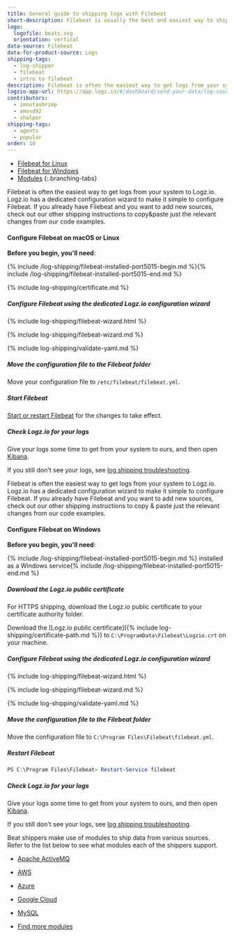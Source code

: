 ```yaml
---
title: General guide to shipping logs with Filebeat
short-description: Filebeat is usually the best and easiest way to ship logs to Logz.io. It's a lightweight open source agent that collects and ships your logs to Logz.io. 
logo:
  logofile: beats.svg
  orientation: vertical
data-source: Filebeat
data-for-product-source: Logs
shipping-tags:
  - log-shipper
  - filebeat
  - intro to filebeat
description: Filebeat is often the easiest way to get logs from your system to Logz.io. Logz.io has a dedicated configuration wizard to make it simple to configure Filebeat. If you already have Filebeat and you want to add new sources, check out our other shipping instructions to copy&paste just the relevant changes from our code examples.
logzio-app-url: https://app.logz.io/#/dashboard/send-your-data/log-sources/filebeat
contributors:
  - imnotashrimp
  - amosd92
  - shalper
shipping-tags:
  - agents
  - popular
order: 10
---
```


<!-- tabContainer:start -->
<div class="branching-container">

* [Filebeat for Linux](#linux)
* [Filebeat for Windows](#windows)
* [Modules](#modules)
{:.branching-tabs}

<!-- tab:start -->
<div id="linux">

Filebeat is often the easiest way to get logs from your system to Logz.io. Logz.io has a dedicated configuration wizard to make it simple to configure Filebeat. If you already have Filebeat and you want to add new sources, check out our other shipping instructions to copy&paste just the relevant changes from our code examples.

#### Configure Filebeat on macOS or Linux

**Before you begin, you'll need**:


{% include /log-shipping/filebeat-installed-port5015-begin.md %}{% include /log-shipping/filebeat-installed-port5015-end.md %}


<div class="tasklist">

{% include log-shipping/certificate.md %}

##### Configure Filebeat using the dedicated Logz.io configuration wizard

{% include log-shipping/filebeat-wizard.html %}

<!-- logzio-inject:filebeat-wizard:os-linux -->


{% include log-shipping/filebeat-wizard.md %}


{% include log-shipping/validate-yaml.md %}


##### Move the configuration file to the Filebeat folder

Move your configuration file to `/etc/filebeat/filebeat.yml`.

##### Start Filebeat

[Start or restart Filebeat](https://www.elastic.co/guide/en/beats/filebeat/master/filebeat-starting.html) for the changes to take effect.

##### Check Logz.io for your logs

Give your logs some time to get from your system to ours, and then open [Kibana](https://app.logz.io/#/dashboard/kibana).

If you still don't see your logs, see [log shipping troubleshooting]({{site.baseurl}}/user-guide/log-shipping/log-shipping-troubleshooting.html).

</div>

</div>
<!-- tab:end -->


<!-- tab:start -->
<div id="windows">

Filebeat is often the easiest way to get logs from your system to Logz.io. Logz.io has a dedicated configuration wizard to make it simple to configure Filebeat. If you already have Filebeat and you want to add new sources, check out our other shipping instructions to copy & paste just the relevant changes from our code examples.


#### Configure Filebeat on Windows

**Before you begin, you'll need**: 


{% include /log-shipping/filebeat-installed-port5015-begin.md %} installed as a Windows service{% include /log-shipping/filebeat-installed-port5015-end.md %}




<div class="tasklist">

##### Download the Logz.io public certificate

For HTTPS shipping, download the Logz.io public certificate to your certificate authority folder.

Download the
[Logz.io public certificate]({% include log-shipping/certificate-path.md %})
to `C:\ProgramData\Filebeat\Logzio.crt`
on your machine.


##### Configure Filebeat using the dedicated Logz.io configuration wizard

{% include log-shipping/filebeat-wizard.html %}


<!-- logzio-inject:filebeat-wizard:os-windows -->


{% include log-shipping/filebeat-wizard.md %}


{% include log-shipping/validate-yaml.md %}

##### Move the configuration file to the Filebeat folder

Move the configuration file to `C:\Program Files\Filebeat\filebeat.yml`.

##### Restart Filebeat

```powershell
PS C:\Program Files\Filebeat> Restart-Service filebeat
```

##### Check Logz.io for your logs

Give your logs some time to get from your system to ours, and then open [Kibana](https://app.logz.io/#/dashboard/kibana).

If you still don't see your logs, see [log shipping troubleshooting]({{site.baseurl}}/user-guide/log-shipping/log-shipping-troubleshooting.html).

</div>

</div>
<!-- tab:end -->

<!-- tab:start -->
<div id="modules">

Beat shippers make use of modules to ship data from various sources. Refer to the list below to see what modules each of the shippers support.

* [Apache ActiveMQ](https://www.elastic.co/guide/en/beats/filebeat/current/filebeat-module-activemq.html#filebeat-module-activemq)

* [AWS](https://www.elastic.co/guide/en/beats/filebeat/current/filebeat-module-aws.html)

* [Azure](https://www.elastic.co/guide/en/beats/filebeat/current/filebeat-module-azure.html)

* [Google Cloud](https://www.elastic.co/guide/en/beats/filebeat/current/filebeat-module-gcp.html)

* [MySQL](https://www.elastic.co/guide/en/beats/filebeat/current/filebeat-module-mysql.html)

* [Find more modules](https://www.elastic.co/guide/en/beats/filebeat/current/filebeat-modules.html)



</div>
<!-- tab:end -->


